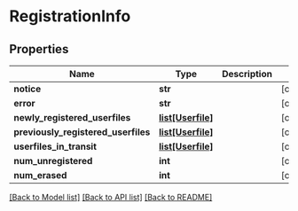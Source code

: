 # RegistrationInfo

## Properties
Name | Type | Description | Notes
------------ | ------------- | ------------- | -------------
**notice** | **str** |  | [optional] 
**error** | **str** |  | [optional] 
**newly_registered_userfiles** | [**list[Userfile]**](Userfile.md) |  | [optional] 
**previously_registered_userfiles** | [**list[Userfile]**](Userfile.md) |  | [optional] 
**userfiles_in_transit** | [**list[Userfile]**](Userfile.md) |  | [optional] 
**num_unregistered** | **int** |  | [optional] 
**num_erased** | **int** |  | [optional] 

[[Back to Model list]](../README.md#documentation-for-models) [[Back to API list]](../README.md#documentation-for-api-endpoints) [[Back to README]](../README.md)


